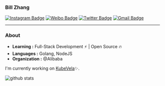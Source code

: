 ###  Bill Zhang

[![Instagram Badge](https://img.shields.io/badge/Instagram-kiriglu-pink)](https://www.instagram.com/kiriglu) [![Weibo Badge](https://img.shields.io/badge/Weibo-FogDong-red)](https://weibo.com/wuwuglu)  [![Twitter Badge](https://img.shields.io/badge/-FogDong-1ca0f1?style=flat-square&logo=twitter&logoColor=white&link=https://twitter.com/fog_glutamine)](https://twitter.com/fog_glutamine)  [![Gmail Badge](https://img.shields.io/badge/-wuwuglu19@gmail.com-c14438?style=flat-square&logo=Gmail&logoColor=white&link=mailto:wuwuglu19@gmail.com)](mailto:wuwuglu19@gmail.com)

***

### About

-  **Learning :** Full-Stack Development :zap: | Open Source :fire:	
-  **Languages :** Golang, NodeJS
-  **Organization :** @Alibaba

I'm currently working on [KubeVela](https://github.com/oam-dev/kubevela):sparkles:.


![github stats](https://github-readme-stats.vercel.app/api?username=zhenguozhang&show_icons=true&title_color=fff&icon_color=79ff97&text_color=9f9f9f&bg_color=151515)
